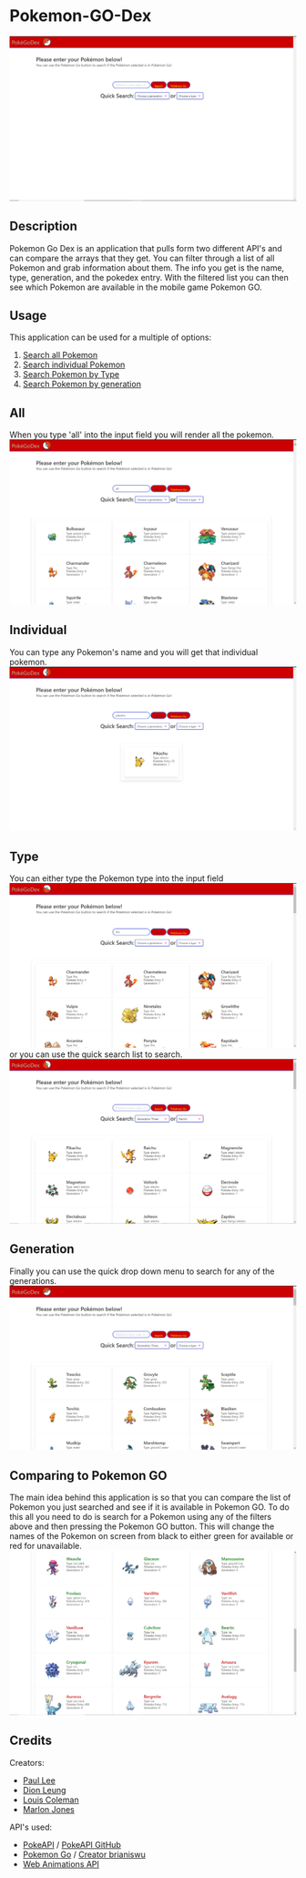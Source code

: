 # Pokemon-GO-Dex
![Pokemon-Go-Dex](/images/homepage.PNG)
## Description
Pokemon Go Dex is an application that pulls form two different API's and can compare the arrays that they get. You can filter through a list of all Pokemon and grab information about them. The info you get is the name, type, generation, and the pokedex entry. With the filtered list you can then see which Pokemon are available in the mobile game Pokemon GO.

## Usage
This application can be used for a multiple of options:
1. [Search all Pokemon](all)
2. [Search individual Pokemon](#individual)
3. [Search Pokemon by Type](#type)
4. [Search Pokemon by generation](#generation)

## All
When you type 'all' into the input field you will render all the pokemon.
![search-all-example](/images/allexample.PNG)

## Individual
You can type any Pokemon's name and you will get that individual pokemon.
![individual-example](/images/individualexample.PNG)

## Type
You can either type the Pokemon type into the input field
![type-example](/images/typeexample.PNG)
 or you can use the quick search list to search.
![type-dropdown-example](/images/typedropexample.PNG)

## Generation
Finally you can use the quick drop down menu to search for any of the generations.
![generation-example](/images/gendropexample.PNG)


## Comparing to Pokemon GO
The main idea behind this application is so that you can compare the list of Pokemon you just searched and see if it is available in Pokemon GO. To do this all you need to do is search for a Pokemon using any of the filters above and then pressing the Pokemon GO button. This will change the names of the Pokemon on screen from black to either green for available or red for unavailable.
![compare-example](/images/compareexample.PNG)


## Credits
Creators:
* [Paul Lee](https://github.com/vb27)
* [Dion Leung](https://github.com/dionleung14)
* [Louis Coleman](https://github.com/coleloui)
* [Marlon Jones](https://github.com/mjones-27)

API's used:
* [PokeAPI](https://pokeapi.co/) / [PokeAPI GitHub](https://github.com/pokeapi)
* [Pokemon Go](https://rapidapi.com/brianiswu/api/pokemon-go1) / [Creator brianiswu](https://rapidapi.com/user/brianiswu)
* [Web Animations API](https://developer.mozilla.org/en-US/docs/Web/API/Web_Animations_API#Extensions_to_other_interfaces)
